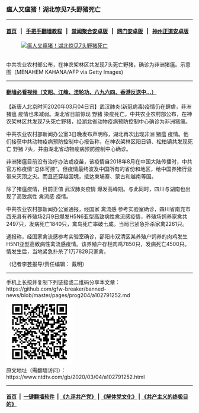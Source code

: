 ### 瘟人又瘟猪！湖北惊见7头野猪死亡
------------------------

#### [首页](https://github.com/gfw-breaker/banned-news/blob/master/README.md) &nbsp;&nbsp;|&nbsp;&nbsp; [手把手翻墙教程](https://github.com/gfw-breaker/guides/wiki) &nbsp;&nbsp;|&nbsp;&nbsp; [禁闻聚合安卓版](https://github.com/gfw-breaker/bn-android) &nbsp;&nbsp;|&nbsp;&nbsp; [网门安卓版](https://github.com/oGate2/oGate) &nbsp;&nbsp;|&nbsp;&nbsp; [神州正道安卓版](https://github.com/SzzdOgate/update) 



<div><div class="featured_image">
 <a href="https://i.ntdtv.com/assets/uploads/2020/03/GettyImages-623164866.jpg" target="_blank">
  <figure>
   <img alt="瘟人又瘟猪！湖北惊见7头野猪死亡" src="https://i.ntdtv.com/assets/uploads/2020/03/GettyImages-623164866-800x450.jpg"/>
  </figure><br/>
 </a>
 <span class="caption">
  中共农业农村部公布，在神农架林区共发现7头死亡野猪，确诊为非洲猪瘟。示意图（MENAHEM KAHANA/AFP via Getty Images)
 </span>
</div>
</div><hr/>

#### [翻墙必看视频（文昭、江峰、法轮功、八九六四、香港反送中...）](https://github.com/gfw-breaker/banned-news/blob/master/pages/link3.md)

<div><div class="post_content" itemprop="articleBody">
 <p>
  【新唐人北京时间2020年03月04日讯】武汉肺炎(新冠病毒)疫情仍在肆虐，非洲
  <ok href="https://www.ntdtv.com/gb/猪瘟.htm">
   猪瘟
  </ok>
  疫情也未减弱。湖北省日前惊现
  <ok href="https://www.ntdtv.com/gb/野猪.htm">
   野猪
  </ok>
  染疫死亡。中共农业农村部公布，在神农架林区共发现7头死亡野猪，经湖北省动物疫病预防控制中心确诊为非洲猪瘟。
 </p>
 <p>
  中共农业农村部新闻办公室3日晚发布声明称，湖北再次出现非洲
  <ok href="https://www.ntdtv.com/gb/猪瘟.htm">
   猪瘟
  </ok>
  疫情。他们接获中共动物疫病预防控制中心报告称，在神农架林区阳日镇、松柏镇共发现死亡
  <ok href="https://www.ntdtv.com/gb/野猪.htm">
   野猪
  </ok>
  7头，并由湖北省动物疫病预防控制中心确诊。
 </p>
 <p>
  非洲猪瘟目前没有治疗办法或疫苗，该疫情自2018年8月在中国大陆传播时，中共官方称疫情“总体可控”。但疫情最终波及中国所有的省份和地区，给中国养猪行业带来灭顶之灾。而且还穿越国境，抵达柬埔寨、蒙古和越南等国。
 </p>
 <p>
  除了猪瘟疫情，目前正值
  <ok href="https://www.ntdtv.com/gb/442749.htm">
   武汉肺炎疫情
  </ok>
  爆发高峰期。与此同时，四川与湖南也出现了高致病性
  <ok href="https://www.ntdtv.com/gb/禽流感.htm">
   禽流感
  </ok>
  疫情。
 </p>
 <p>
  中共农业农村部新闻办公室通报，经国家
  <ok href="https://www.ntdtv.com/gb/禽流感.htm">
   禽流感
  </ok>
  参考实验室确诊，四川省南充市西充县有养殖场2月9日爆发H5N6亚型高致病性禽流感疫情，养殖场饲养家禽共2497只，发病死亡1840只，禽鸟死亡率破七成。当局已紧急扑杀家禽2261只。
 </p>
 <p>
  通报称，经国家禽流感参考实验室确诊，邵阳市双清区某养殖户饲养的肉鸡发生H5N1亚型高致病性禽流感疫情。该养殖户存栏肉鸡7850只，发病死亡4500只。情发生后，当地紧急扑杀了1万7828只家禽。
 </p>
 <p>
  （记者李芸报导/责任编辑： 戴明）
 </p>
 <div class="single_ad">
 </div>
</div>
</div>
<hr/>
手机上长按并复制下列链接或二维码分享本文章：<br/>
https://github.com/gfw-breaker/banned-news/blob/master/pages/prog204/a102791252.md <br/>
<a href='https://github.com/gfw-breaker/banned-news/blob/master/pages/prog204/a102791252.md'><img src='https://github.com/gfw-breaker/banned-news/blob/master/pages/prog204/a102791252.md.png'/></a> <br/>
原文地址（需翻墙访问）：https://www.ntdtv.com/gb/2020/03/04/a102791252.html


------------------------
#### [首页](https://github.com/gfw-breaker/banned-news/blob/master/README.md) &nbsp;|&nbsp; [一键翻墙软件](https://github.com/gfw-breaker/nogfw/blob/master/README.md) &nbsp;| [《九评共产党》](https://github.com/gfw-breaker/9ping.md/blob/master/README.md#九评之一评共产党是什么) | [《解体党文化》](https://github.com/gfw-breaker/jtdwh.md/blob/master/README.md) | [《共产主义的终极目的》](https://github.com/gfw-breaker/gczydzjmd.md/blob/master/README.md)


<img src='http://gfw-breaker.win/banned-news/pages/prog204/a102791252.md' width='0px' height='0px'/>